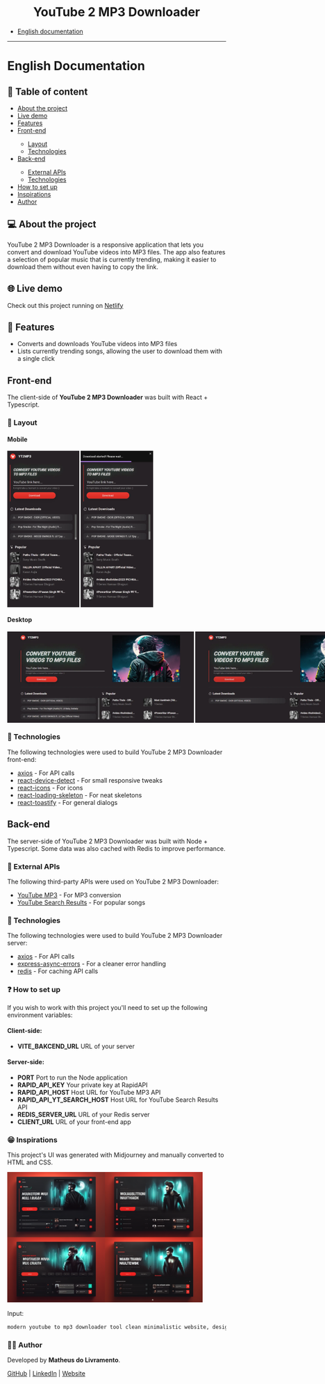 <h1 align="center">YouTube 2 MP3 Downloader</h1>

<ul>
    <li><a href="#english-documentation">English documentation</a></li>
</ul>

<hr>

<h1 id="english-documentation">English Documentation</h1>

<h2>📜 Table of content</h2>

<ul>
    <li><a href="#about-the-project">About the project</a></li>
    <li><a href="#live-demo">Live demo</a></li>
    <li><a href="#features">Features</a></li>
    <li><a href="#front-end">Front-end</a></li>
    <ul>
        <li><a href="#layout">Layout</a></li>
        <li><a href="#technologies-front">Technologies</a></li>
    </ul>
    <li><a href="#back-end">Back-end</a></li>
    <ul>
        <li><a href="#external-apis">External APIs</a></li>
        <li><a href="#technologies-back">Technologies</a></li>
    </ul>
    <li><a href="#how-to-set-up">How to set up</a></li>
    <li><a href="#inspirations">Inspirations</a></li>
    <li><a href="#author">Author</a></li>
</ul>

<h2 id="about-the-project">💻 About the project</h2>

<p>
    YouTube 2 MP3 Downloader is a responsive application that lets you convert and download YouTube videos into MP3 files. The app also features a selection of popular music that is currently trending, making it easier to download them without even having to copy the link.
</p>

<h2 id="live-demo">🌐 Live demo</h2>

<p>
    Check out this project running on <a href="https://yt-2-mp3.netlify.app/">Netlify</a>
</p>

<h2 id="features">🔎 Features</h2>

<ul>
    <li>Converts and downloads YouTube videos into MP3 files</li>
    <li>Lists currently trending songs, allowing the user to download them with a single click</li>
</ul>

<h2 id="front-end">Front-end</h2>

<p>
    The client-side of <b>YouTube 2 MP3 Downloader</b> was built with React + Typescript.
</p>

<h3 id="layout">📐 Layout</h3>

<h4>Mobile</h4>

<div style="display: flex; gap: 0.2rem">
    <img alt="Mobile 1" title="Main Page" src="readme-img/m1.webp" height="360"/>
    <img alt="Mobile 2" title="Toast" src="readme-img/m2.webp" height="360"/>
</div>

<h4>Desktop</h4>

<div style="display: flex; gap: 0.2rem">
    <img alt="Desktop 1" title="Main Page" src="readme-img/d1.webp" height="210"/>
    <img alt="Desktop 2" title="Toast" src="readme-img/d2.webp" height="210"/>
</div>

<h3 id="technologies-front">🔨 Technologies</h3>

<p>
    The following technologies were used to build YouTube 2 MP3 Downloader front-end:
</p>

<ul>
    <li>
        <a href="https://www.npmjs.com/package/axios">axios</a> - For API calls
    </li>
    <li>
        <a href="https://www.npmjs.com/package/react-device-detect">react-device-detect</a> - For small responsive tweaks
    </li>
    <li>
        <a href="https://www.npmjs.com/package/react-icons">react-icons</a> - For icons
    </li>
    <li>
        <a href="https://www.npmjs.com/package/react-loading-skeleton">react-loading-skeleton</a> - For neat skeletons
    </li>
    <li>
        <a href="https://www.npmjs.com/package/react-toastify">react-toastify</a> - For general dialogs
    </li>
</ul>

<h2 id="back-end">Back-end</h2>

<p>
    The server-side of YouTube 2 MP3 Downloader was built with Node + Typescript. Some data was also cached with Redis to improve performance.
</p>

<h3 id="external-apis">💱 External APIs</h3>

<p>
    The following third-party APIs were used on YouTube 2 MP3 Downloader:
</p>

<ul>
    <li>
        <a href="https://rapidapi.com/ytjar/api/youtube-mp36">YouTube MP3</a> - For MP3 conversion
    </li>
    <li>
        <a href="https://rapidapi.com/marindelija/api/youtube-search-results">YouTube Search Results</a> - For popular songs
    </li>
</ul>

<h3 id="technologies-back">🔨 Technologies</h3>

<p>
    The following technologies were used to build YouTube 2 MP3 Downloader server:
</p>

<ul>
    <li>
        <a href="https://www.npmjs.com/package/axios">axios</a> - For API calls
    </li>
    <li>
        <a href="https://www.npmjs.com/package/express-async-errors">express-async-errors</a> - For a cleaner error handling
    </li>
    <li>
        <a href="https://www.npmjs.com/package/redis">redis</a> - For caching API calls
    </li>
</ul>

<h3 id="how-to-set-up">❓ How to set up</h3>

<p>
    If you wish to work with this project you'll need to set up the following environment variables:
</p>

<h4 id="client-side-">Client-side:</h4>

<ul>
    <li>
    <strong>VITE_BAKCEND_URL</strong> URL of your server
    </li>
</ul>

<h4 id="server-side-">Server-side:</h4>

<ul>
    <li>
    <strong>PORT</strong> Port to run the Node application
    </li>
    <li>
    <strong>RAPID_API_KEY</strong> Your private key at RapidAPI
    </li>
    <li>
    <strong>RAPID_API_HOST</strong> Host URL for YouTube MP3 API
    </li>
    <li>
    <strong>RAPID_API_YT_SEARCH_HOST</strong> Host URL for YouTube Search Results API
    </li>
    <li>
    <strong>REDIS_SERVER_URL</strong> URL of your Redis server
    </li>
    <li>
    <strong>CLIENT_URL</strong> URL of your front-end app
    </li>
</ul>

<h3 id="inspirations">😁 Inspirations</h3>

<p>
    This project's UI was generated with Midjourney and manually converted to HTML and CSS.
</p>

<div>
    <img alt="midjourney-mockup" title="Midjourney mockup" src="readme-img/midjourney_01.png" height="300" />
</div>

<p>Input:</p>

```bash
modern youtube to mp3 downloader tool clean minimalistic website, design, ux/ui, ux, ui --ar 3:2 --v 4 --q 2
```

<h3 id="author">👩‍🦲 Author</h3>

<p>
    Developed by <strong>Matheus do Livramento</strong>.
</p>

<p>
    <a href="https://github.com/livramatheus">GitHub</a> | <a href="https://www.linkedin.com/in/livramatheus">LinkedIn</a> | <a href="https://www.livramento.dev/">Website</a>
</p>
